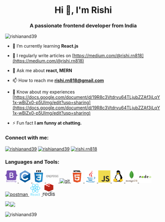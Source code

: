 <h1 align="center">Hi 👋, I'm Rishi</h1>
<h3 align="center">A passionate frontend developer from India</h3>


<p align="left"> <img src="https://komarev.com/ghpvc/?username=rishianand39&label=Profile%20views&color=0e75b6&style=flat" alt="rishianand39" /> </p>


- 🌱 I’m currently learning **React.js**

- 📝 I regularly write articles on [https://medium.com/@rishi.rn818](https://medium.com/@rishi.rn818)

- 💬 Ask me about **react, MERN**

- 📫 How to reach me **rishi.rn818@gmail.com**

- 📄 Know about my experiences [https://docs.google.com/document/d/19R8c3Vtdrvu64TLjubZZAf3jLqY1x-wBiZx0-p5UImg/edit?usp=sharing](https://docs.google.com/document/d/19R8c3Vtdrvu64TLjubZZAf3jLqY1x-wBiZx0-p5UImg/edit?usp=sharing)

- ⚡ Fun fact **I am funny at chatting.**

<h3 align="left">Connect with me:</h3>
<p align="left">
<a href="https://twitter.com/rishianand39" target="blank"><img align="center" src="https://raw.githubusercontent.com/rahuldkjain/github-profile-readme-generator/master/src/images/icons/Social/twitter.svg" alt="rishianand39" height="30" width="40" /></a>
<a href="https://linkedin.com/in/rishianand39" target="blank"><img align="center" src="https://raw.githubusercontent.com/rahuldkjain/github-profile-readme-generator/master/src/images/icons/Social/linked-in-alt.svg" alt="rishianand39" height="30" width="40" /></a>
<a href="https://medium.com/@rishi.rn818" target="blank"><img align="center" src="https://raw.githubusercontent.com/rahuldkjain/github-profile-readme-generator/master/src/images/icons/Social/medium.svg" alt="rishi.rn818" height="30" width="40" /></a>
</p>




<h3 align="left">Languages and Tools:</h3>
<p align="left"> <a href="https://getbootstrap.com" target="_blank" rel="noreferrer"> <img src="https://raw.githubusercontent.com/devicons/devicon/master/icons/bootstrap/bootstrap-plain-wordmark.svg" alt="bootstrap" width="40" height="40"/> </a> <a href="https://www.cprogramming.com/" target="_blank" rel="noreferrer"> <img src="https://raw.githubusercontent.com/devicons/devicon/master/icons/c/c-original.svg" alt="c" width="40" height="40"/> </a> <a href="https://www.w3schools.com/css/" target="_blank" rel="noreferrer"> <img src="https://raw.githubusercontent.com/devicons/devicon/master/icons/css3/css3-original-wordmark.svg" alt="css3" width="40" height="40"/> </a> <a href="https://expressjs.com" target="_blank" rel="noreferrer"> <img src="https://raw.githubusercontent.com/devicons/devicon/master/icons/express/express-original-wordmark.svg" alt="express" width="40" height="40"/> </a> <a href="https://git-scm.com/" target="_blank" rel="noreferrer"> <img src="https://www.vectorlogo.zone/logos/git-scm/git-scm-icon.svg" alt="git" width="40" height="40"/> </a> <a href="https://www.w3.org/html/" target="_blank" rel="noreferrer"> <img src="https://raw.githubusercontent.com/devicons/devicon/master/icons/html5/html5-original-wordmark.svg" alt="html5" width="40" height="40"/> </a> <a href="https://www.java.com" target="_blank" rel="noreferrer"> <img src="https://raw.githubusercontent.com/devicons/devicon/master/icons/java/java-original.svg" alt="java" width="40" height="40"/> </a> <a href="https://developer.mozilla.org/en-US/docs/Web/JavaScript" target="_blank" rel="noreferrer"> <img src="https://raw.githubusercontent.com/devicons/devicon/master/icons/javascript/javascript-original.svg" alt="javascript" width="40" height="40"/> </a> <a href="https://www.linux.org/" target="_blank" rel="noreferrer"> <img src="https://raw.githubusercontent.com/devicons/devicon/master/icons/linux/linux-original.svg" alt="linux" width="40" height="40"/> </a> <a href="https://www.mongodb.com/" target="_blank" rel="noreferrer"> <img src="https://raw.githubusercontent.com/devicons/devicon/master/icons/mongodb/mongodb-original-wordmark.svg" alt="mongodb" width="40" height="40"/> </a> <a href="https://nodejs.org" target="_blank" rel="noreferrer"> <img src="https://raw.githubusercontent.com/devicons/devicon/master/icons/nodejs/nodejs-original-wordmark.svg" alt="nodejs" width="40" height="40"/> </a> <a href="https://postman.com" target="_blank" rel="noreferrer"> <img src="https://www.vectorlogo.zone/logos/getpostman/getpostman-icon.svg" alt="postman" width="40" height="40"/> </a> <a href="https://reactjs.org/" target="_blank" rel="noreferrer"> <img src="https://raw.githubusercontent.com/devicons/devicon/master/icons/react/react-original-wordmark.svg" alt="react" width="40" height="40"/> </a> <a href="https://redis.io" target="_blank" rel="noreferrer"> <img src="https://raw.githubusercontent.com/devicons/devicon/master/icons/redis/redis-original-wordmark.svg" alt="redis" width="40" height="40"/> </a> </p>



<a href="https://github.com/rishianand39/github-readme-stats">
  <img align="left" src="https://github-readme-stats.vercel.app/api?username=rishianand39&count_private=true&show_icons=true&theme=radical" />
</a>
<a href="https://github.com/rishianand39/convoychat">
  <img align="center" src="https://github-readme-stats.vercel.app/api/top-langs/?username=rishianand39&theme=radical" />
</a>

<!-- <p><img align="left" src="https://github-readme-stats.vercel.app/api/top-langs?username=rishianand39&show_icons=true&locale=en&layout=compact" alt="rishianand39" /></p> -->

<!-- <p>&nbsp;<img align="center" src="https://github-readme-stats.vercel.app/api?username=rishianand39&show_icons=true&locale=en" alt="rishianand39" /></p> -->

<p><img align="center" src="https://github-readme-streak-stats.herokuapp.com/?user=rishianand39&theme=radical" alt="rishianand39" /></p>
